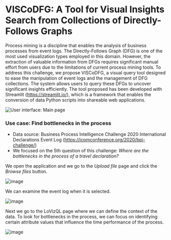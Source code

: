 # VISCoDFG:  A Tool for Visual Insights Search from Collections of Directly-Follows Graphs

Process mining is a discipline that enables the analysis of business processes from event logs. The Directly-Follows Graph (DFG) is one of the most used visualization types employed in this domain. However, the extraction of valuable information from DFGs requires significant manual effort from users due to the limitations of current process mining tools. To address this challenge, we propose VISCoDFG, a visual query tool designed to ease the manipulation of event logs and the management of DFG collections. The system allows users to query these DFGs to uncover significant insights efficiently. The tool proposed has been developed with Streamlit (https://streamlit.io/), which is a framework
that enables the conversion of data Python scripts into shareable web applications.

![User interface: Main page](https://github.com/msurbano/VISCoDFG/blob/main/User_interface_home_page.png)

### Use case: Find bottlenecks in the process 

- Data source: Business Process Intelligence Challenge 2020 International Declarations Event Log (https://icpmconference.org/2020/bpi-challenge/)
- We focused on the 5th question of this challenge: *Where are the bottlenecks in the process of a travel declaration?*

We open the application and we go to the *Upload file* page and click the *Browse files* button.

![image](https://github.com/msurbano/VISCoDFG/assets/92515344/21de6cf3-0ac5-42d5-b1a7-b4a98a077f80)

We can examine the event log when it is selected.

![image](https://github.com/msurbano/VISCoDFG/assets/92515344/dfb42a77-d8d1-4f3b-8151-9a5b44814c3f)

Next we go to the LoVizQL page where we can define the context of the data. To look for bottlenecks in the process, we can focus on identifying certain attribute values that influence the time performance of the process. 

![image](https://github.com/msurbano/VISCoDFG/assets/92515344/d817c631-e284-4b25-8049-451def2e5a6f)

